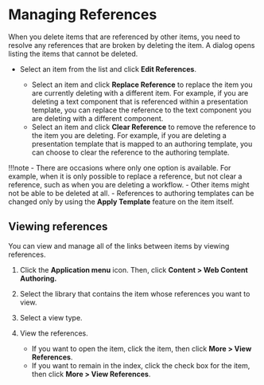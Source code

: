 # Managing References

When you delete items that are referenced by other items, you need to resolve any references that are broken by deleting the item. A dialog opens listing the items that cannot be deleted.

-   Select an item from the list and click **Edit References**.

    -   Select an item and click **Replace Reference** to replace the item you are currently deleting with a different item. For example, if you are deleting a text component that is referenced within a presentation template, you can replace the reference to the text component you are deleting with a different component.
    -   Select an item and click **Clear Reference** to remove the reference to the item you are deleting. For example, if you are deleting a presentation template that is mapped to an authoring template, you can choose to clear the reference to the authoring template.

!!!note
    -   There are occasions where only one option is available. For example, when it is only possible to replace a reference, but not clear a reference, such as when you are deleting a workflow.
    -   Other items might not be able to be deleted at all.
    -   References to authoring templates can be changed only by using the **Apply Template** feature on the item itself.

## Viewing references


You can view and manage all of the links between items by viewing references.

1.  Click the **Application menu** icon. Then, click **Content > Web Content Authoring.**

2.  Select the library that contains the item whose references you want to view.

3.  Select a view type.

4.  View the references.

    -   If you want to open the item, click the item, then click **More > View References**.
    -   If you want to remain in the index, click the check box for the item, then click **More > View References**.

